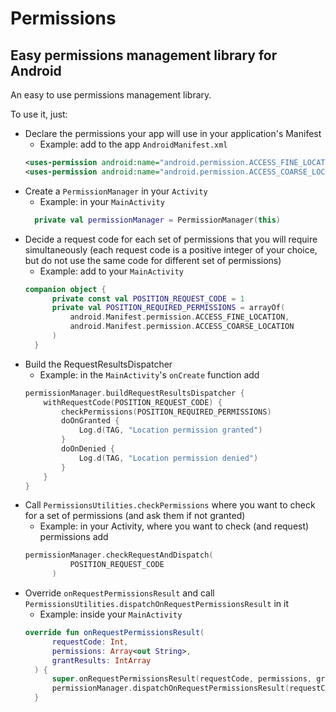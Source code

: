 # Permissions
## Easy permissions management library for Android

An easy to use permissions management library.

To use it, just:
* Declare the permissions your app will use in your application's Manifest
  * Example: add to the app `AndroidManifest.xml`
  ```xml
  <uses-permission android:name="android.permission.ACCESS_FINE_LOCATION" />
  <uses-permission android:name="android.permission.ACCESS_COARSE_LOCATION" />
  ```
* Create a `PermissionManager` in your `Activity`
  * Example: in your `MainActivity`
  ```Kotlin
    private val permissionManager = PermissionManager(this)
    ```
* Decide a request code for each set of permissions that you will require simultaneously (each request code is a positive integer of your choice, but do not use the same code for different set of permissions)
  * Example: add to your `MainActivity`
  ```Kotlin
  companion object {
        private const val POSITION_REQUEST_CODE = 1
        private val POSITION_REQUIRED_PERMISSIONS = arrayOf(
            android.Manifest.permission.ACCESS_FINE_LOCATION,
            android.Manifest.permission.ACCESS_COARSE_LOCATION
        )
    }
  ```
* Build the RequestResultsDispatcher
  * Example: in the `MainActivity`'s `onCreate` function add
  ```Kotlin
  permissionManager.buildRequestResultsDispatcher {
      withRequestCode(POSITION_REQUEST_CODE) {
          checkPermissions(POSITION_REQUIRED_PERMISSIONS)
          doOnGranted {
              Log.d(TAG, "Location permission granted") 
          }
          doOnDenied {
              Log.d(TAG, "Location permission denied")
          }
      }
  }
  ```
* Call `PermissionsUtilities.checkPermissions` where you want to check for a set of permissions (and ask them if not granted)
  * Example: in your Activity, where you want to check (and request) permissions add
  ```Kotlin
  permissionManager.checkRequestAndDispatch(
            POSITION_REQUEST_CODE
        )
  ```
* Override `onRequestPermissionsResult` and call `PermissionsUtilities.dispatchOnRequestPermissionsResult` in it
  * Example: inside your `MainActivity`
  ```Kotlin
  override fun onRequestPermissionsResult(
        requestCode: Int,
        permissions: Array<out String>,
        grantResults: IntArray
    ) {
        super.onRequestPermissionsResult(requestCode, permissions, grantResults)
        permissionManager.dispatchOnRequestPermissionsResult(requestCode, grantResults)
    }
  ```
